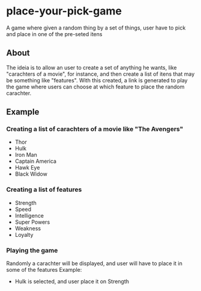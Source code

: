 # place-your-pick-game
A game where given a random thing by a set of things, user have to pick and place in one of the pre-seted itens

## About
The ideia is to allow an user to create a set of anything he wants, like "carachters of a movie", for instance, and then create a list of itens that may be something like "features". With this created, a link is generated to play the game where users can choose at which feature to place the random carachter.

## Example
### Creating a list of carachters of a movie like "The Avengers"
* Thor
* Hulk
* Iron Man
* Captain America
* Hawk Eye
* Black Widow

### Creating a list of features
* Strength
* Speed
* Intelligence
* Super Powers
* Weakness
* Loyalty

### Playing the game
Randomly a carachter will be displayed, and user will have to place it in some of the features
Example:
* Hulk is selected, and user place it on Strength

